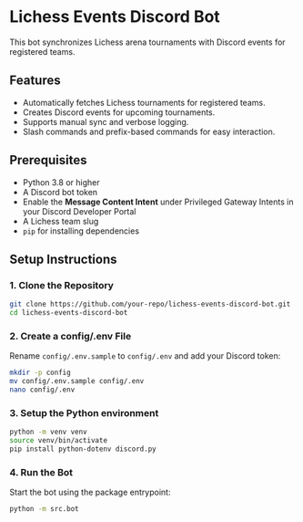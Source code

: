 # Lichess Events Discord Bot

This bot synchronizes Lichess arena tournaments with Discord events for registered teams.

## Features

- Automatically fetches Lichess tournaments for registered teams.
- Creates Discord events for upcoming tournaments.
- Supports manual sync and verbose logging.
- Slash commands and prefix-based commands for easy interaction.

## Prerequisites

- Python 3.8 or higher
- A Discord bot token
- Enable the **Message Content Intent** under Privileged Gateway Intents in your Discord Developer Portal
- A Lichess team slug
- `pip` for installing dependencies

## Setup Instructions

### 1. Clone the Repository

```bash
git clone https://github.com/your-repo/lichess-events-discord-bot.git
cd lichess-events-discord-bot
```

### 2. Create a config/.env File
Rename `config/.env.sample` to `config/.env` and add your Discord token:
```bash
mkdir -p config
mv config/.env.sample config/.env
nano config/.env
```

### 3. Setup the Python environment
```bash
python -m venv venv
source venv/bin/activate
pip install python-dotenv discord.py
```

### 4. Run the Bot
Start the bot using the package entrypoint:
```bash
python -m src.bot
```